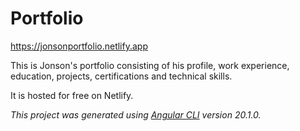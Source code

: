 # Portfolio
https://jonsonportfolio.netlify.app

This is Jonson's portfolio consisting of his profile, work experience, education, projects, certifications and technical skills.

It is hosted for free on Netlify. 

_This project was generated using [Angular CLI](https://github.com/angular/angular-cli) version 20.1.0._
